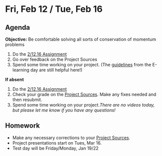 Fri, Feb 12 / Tue, Feb 16
==================

Agenda
---------
**Objective:** Be comfortable solving all sorts of conservation of momentum problems

1. Do the [2/12,16 Assignment][assmt]
2. Go over feedback on the Project Sources
3. Spend some time working on your project.  (The [guidelines] from the E-learning day are still helpful here!)

**If absent**

1. Do the [2/12,16 Assignment][assmt]
2. Check your grade on the [Project Sources][sources].  Make any fixes needed and then resubmit.
3. Spend some time working on your project.*There are no videos today, but please let me know if you have any questions!*



Homework 
-------------
- Make any necessary corrections to your [Project Sources][sources].
- Project presentations start on Tues, Mar 16.
- Test day will be Friday/Monday, Jan 19/22

[sources]: https://avon.schoology.com/assignment/4545023001
[assmt]: https://avon.schoology.com/assignment/4680368404/
[guidelines]: https://avon.schoology.com/assignment/4659599019/


<!--stackedit_data:
eyJoaXN0b3J5IjpbLTU2MzI0MTMzOCwtMTYxNDE5Mjg0LDUxMj
Y5MzU1NCw5MDc4OTIzNDYsNjMzNDYzMzU4LDc0NjY0ODAzMCwt
NzEwNzA5NDI2LDM1MTkyODMxMSwtMTcyOTU2ODY5NSwtMTg2OT
E2NTUyOCwxMjkwMTE2NDAzLC0xMzA3ODE1MDI5LDQ1MzMzNTgx
OCwtNjYwOTUyNzkzLC0xMzcxMzE4MDI5LC0xNzE5NTM4MTksLT
k5MDAwMjUxNiwtMTMyNzYyNDE3MiwtNzk2NTA1ODQ1XX0=
-->